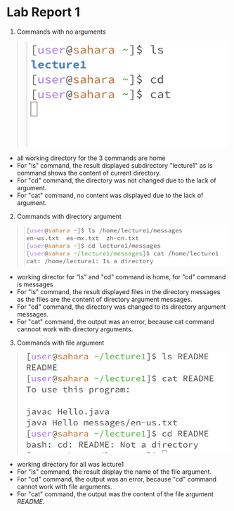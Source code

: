 # Lab Report 1
1. Commands with no arguments
>![Image](1691696897320_.pic.jpg)
- all working directory for the 3 commands are home
- For "ls" command, the result displayed subdirectory "lecture1" as ls command shows the content of current directory.
- For "cd" command, the directory was not changed due to the lack of argument.
- For "cat" command, no content was displayed due to the lack of argument.

2. Commands with directory argument
>![Image](5081696898098_.pic.jpg)
- working director for "ls" and "cd" command is home, for "cd" command is messages
- For "ls" command, the result displayed files in the directory messages as the files are the content of directory argument messages.
- For "cd" command, the directory was changed to its directory argument messages.
- For "cat" command, the output was an error, because cat command cannoot work with directory arguments.

3. Commands with file argument
> ![Image](5091696900137_.pic.jpg)
- working directory for all was lecture1
- For "ls" command, the result display the name of the file argument.
- For "cd" command, the output was an error, because "cd" command cannot work with file arguments.
- For "cat" command, the output was the content of the file argument *README*.
     
